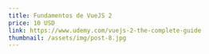 ```yaml
---
title: Fundamentos de VueJS 2
price: 10 USD
link: https://www.udemy.com/vuejs-2-the-complete-guide
thumbnail: /assets/img/post-8.jpg
---
```


